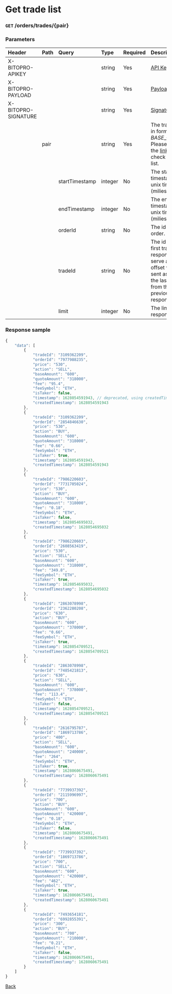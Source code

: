 # Get trade list

### `GET` /orders/trades/{pair}

### Parameters

| Header | Path | Query | Type | Required | Description | Default | Range | Example |
| :--- | :--- | :--- | :--- | :--- | :--- | :--- | :--- | :--- |
| X-BITOPRO-APIKEY |  |  | string | Yes | [API Key](../authentication.md#api-key) |  |  |  |
| X-BITOPRO-PAYLOAD |  |  | string | Yes | [Payload](../authentication.md#payload) |  |  |  |
| X-BITOPRO-SIGNATURE |  |  | string | Yes | [Signature](../authentication.md#signature) |  |  |  |
|  | pair |  | string | Yes | The trading pair in format ${BASE}\_${QUOTE}, Please follow the [link](https://www.bitopro.com/fees) to check the pair list. |  |  | bito\_eth |
|  |  | startTimestamp | integer | No | The start timestamp in unix timestap (miliesceond). | 90 days from the end timestamp  |  | 1592203563000 |
|  |  | endTimestamp | integer | No | The end timestamp in unix timestap (miliesceond). | present timestamp  | | 1592203563000 |
|  |  | orderId | string | No | The id of the order.	 | | | 6995795641 |
|  |  | tradeId | string | No | The id of the first trade in the response. It can serve as an offset when it's sent as an id of the last data from the previous response. | | | 8473494907 |
|  |  | limit | integer | No | The limit for the response. | 100 | min:0, max:1000 | 100 |

### Response sample

```javascript
{
    "data": [
        {
            "tradeId": "3109362209",
            "orderId": "7977988235",
            "price": "530",
            "action": "SELL",
            "baseAmount": "600",
            "quoteAmount": "318000",
            "fee": "95.4",
            "feeSymbol": "ETH",
            "isTaker": false,
            "timestamp": 1628054591943, // deprecated, using createdTimestamp
            "createdTimestamp": 1628054591943
        },
        {
            "tradeId": "3109362209",
            "orderId": "2854846630",
            "price": "530",
            "action": "BUY",
            "baseAmount": "600",
            "quoteAmount": "318000",
            "fee": "0.66",
            "feeSymbol": "ETH",
            "isTaker": true,
            "timestamp": 1628054591943, 
            "createdTimestamp": 1628054591943
        },
        {
            "tradeId": "7986220603",
            "orderId": "7731705024",
            "price": "530",
            "action": "BUY",
            "baseAmount": "600",
            "quoteAmount": "318000",
            "fee": "0.18",
            "feeSymbol": "ETH",
            "isTaker": false,
            "timestamp": 1628054695032,
            "createdTimestamp": 1628054695032
        },
        {
            "tradeId": "7986220603",
            "orderId": "2608563419",
            "price": "530",
            "action": "SELL",
            "baseAmount": "600",
            "quoteAmount": "318000",
            "fee": "349.8",
            "feeSymbol": "ETH",
            "isTaker": true,
            "timestamp": 1628054695032,
            "createdTimestamp": 1628054695032
        },
        {
            "tradeId": "2863078998",
            "orderId": "2362280208",
            "price": "630",
            "action": "BUY",
            "baseAmount": "600",
            "quoteAmount": "378000",
            "fee": "0.66",
            "feeSymbol": "ETH",
            "isTaker": true,
            "timestamp": 1628054709521,
            "createdTimestamp": 1628054709521
        },
        {
            "tradeId": "2863078998",
            "orderId": "7485421813",
            "price": "630",
            "action": "SELL",
            "baseAmount": "600",
            "quoteAmount": "378000",
            "fee": "113.4",
            "feeSymbol": "ETH",
            "isTaker": false,
            "timestamp": 1628054709521,
            "createdTimestamp": 1628054709521
        },
        {
            "tradeId": "2616795787",
            "orderId": "1869713786",
            "price": "400",
            "action": "SELL",
            "baseAmount": "600",
            "quoteAmount": "240000",
            "fee": "264",
            "feeSymbol": "ETH",
            "isTaker": true,
            "timestamp": 1628060675491,
            "createdTimestamp": 1628060675491
        },
        {
            "tradeId": "7739937392",
            "orderId": "2115996997",
            "price": "700",
            "action": "BUY",
            "baseAmount": "600",
            "quoteAmount": "420000",
            "fee": "0.18",
            "feeSymbol": "ETH",
            "isTaker": false,
            "timestamp": 1628060675491,
            "createdTimestamp": 1628060675491
        },
        {
            "tradeId": "7739937392",
            "orderId": "1869713786",
            "price": "700",
            "action": "SELL",
            "baseAmount": "600",
            "quoteAmount": "420000",
            "fee": "462",
            "feeSymbol": "ETH",
            "isTaker": true,
            "timestamp": 1628060675491,
            "createdTimestamp": 1628060675491
        },
        {
            "tradeId": "7493654181",
            "orderId": "6992855391",
            "price": "300",
            "action": "BUY",
            "baseAmount": "700",
            "quoteAmount": "210000",
            "fee": "0.21",
            "feeSymbol": "ETH",
            "isTaker": false,
            "timestamp": 1628060675491,
            "createdTimestamp": 1628060675491
        }
    ]
}
```

[Back](../rest.md)

